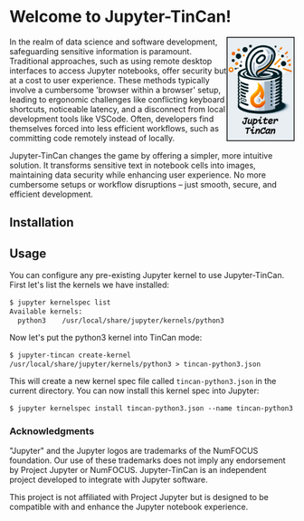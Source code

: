 # Welcome to Jupyter-TinCan!

<img src="https://github.com/nilp0inter/jupyter-tincan/blob/main/art/jupyter-tincan-logo.png?raw=true" align="right"
     alt="Jupyter-Tincan logo" width="120">

In the realm of data science and software development, safeguarding sensitive information is paramount. Traditional approaches, such as using remote desktop interfaces to access Jupyter notebooks, offer security but at a cost to user experience. These methods typically involve a cumbersome 'browser within a browser' setup, leading to ergonomic challenges like conflicting keyboard shortcuts, noticeable latency, and a disconnect from local development tools like VSCode. Often, developers find themselves forced into less efficient workflows, such as committing code remotely instead of locally.

Jupyter-TinCan changes the game by offering a simpler, more intuitive solution. It transforms sensitive text in notebook cells into images, maintaining data security while enhancing user experience. No more cumbersome setups or workflow disruptions – just smooth, secure, and efficient development.

## Installation

## Usage

You can configure any pre-existing Jupyter kernel to use Jupyter-TinCan. First let's list the kernels we have installed:

```console
$ jupyter kernelspec list
Available kernels:
  python3    /usr/local/share/jupyter/kernels/python3
```

Now let's put the python3 kernel into TinCan mode:

```console
$ jupyter-tincan create-kernel /usr/local/share/jupyter/kernels/python3 > tincan-python3.json
```

This will create a new kernel spec file called `tincan-python3.json` in the current directory. You can now install this kernel spec into Jupyter:

```console
$ jupyter kernelspec install tincan-python3.json --name tincan-python3
```

### Acknowledgments

"Jupyter" and the Jupyter logos are trademarks of the NumFOCUS foundation. Our use of these trademarks does not imply any endorsement by Project Jupyter or NumFOCUS. Jupyter-TinCan is an independent project developed to integrate with Jupyter software.

This project is not affiliated with Project Jupyter but is designed to be compatible with and enhance the Jupyter notebook experience.
